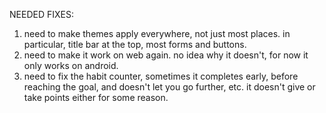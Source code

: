 NEEDED FIXES:

1. need to make themes apply everywhere, not just most places. in particular, title bar at the top, most forms and buttons.
2. need to make it work on web again. no idea why it doesn't, for now it only works on android.
3. need to fix the habit counter, sometimes it completes early, before reaching the goal, and doesn't let you go further, etc. it doesn't give or take points either for some reason.
